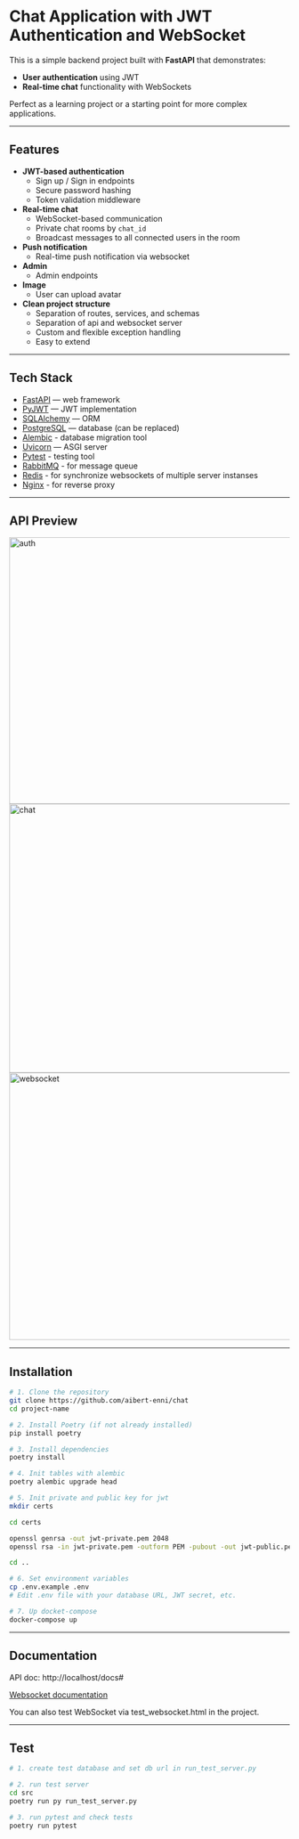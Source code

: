 # Chat Application with JWT Authentication and WebSocket

This is a simple backend project built with **FastAPI** that demonstrates:
- **User authentication** using JWT
- **Real-time chat** functionality with WebSockets

Perfect as a learning project or a starting point for more complex applications.

---

## Features

- **JWT-based authentication**
  - Sign up / Sign in endpoints
  - Secure password hashing
  - Token validation middleware
- **Real-time chat**
  - WebSocket-based communication
  - Private chat rooms by `chat_id`
  - Broadcast messages to all connected users in the room
- **Push notification**
  - Real-time push notification via websocket
- **Admin**
  - Admin endpoints
- **Image**
  - User can upload avatar
- **Clean project structure**
  - Separation of routes, services, and schemas
  - Separation of api and websocket server
  - Custom and flexible exception handling
  - Easy to extend

---

## Tech Stack

- [FastAPI](https://fastapi.tiangolo.com/) — web framework
- [PyJWT](https://pyjwt.readthedocs.io/) — JWT implementation
- [SQLAlchemy](https://www.sqlalchemy.org/) — ORM
- [PostgreSQL](https://www.postgresql.org/) — database (can be replaced)
- [Alembic](https://alembic.sqlalchemy.org/) - database migration tool
- [Uvicorn](https://www.uvicorn.org/) — ASGI server
- [Pytest](https://docs.pytest.org/en/stable/) - testing tool
- [RabbitMQ](https://www.rabbitmq.com/) - for message queue
- [Redis](https://redis.io/) - for synchronize websockets of multiple server instanses 
- [Nginx](https://nginx.org/) - for reverse proxy
---

## API Preview
<img width="960" height="479" alt="auth" src="https://github.com/user-attachments/assets/63e755bf-172a-4180-bfa0-0b66f4b77cff" />
<img width="960" height="483" alt="chat" src="https://github.com/user-attachments/assets/3dc414b8-8f41-448a-a242-5aa7d26eff2c" />
<img width="960" height="480" alt="websocket" src="https://github.com/user-attachments/assets/9752a546-9053-4f0c-9801-9437256b7676" />

---

## Installation

```bash
# 1. Clone the repository
git clone https://github.com/aibert-enni/chat
cd project-name

# 2. Install Poetry (if not already installed)
pip install poetry

# 3. Install dependencies
poetry install

# 4. Init tables with alembic
poetry alembic upgrade head

# 5. Init private and public key for jwt
mkdir certs

cd certs

openssl genrsa -out jwt-private.pem 2048
openssl rsa -in jwt-private.pem -outform PEM -pubout -out jwt-public.pem 

cd ..

# 6. Set environment variables
cp .env.example .env
# Edit .env file with your database URL, JWT secret, etc.

# 7. Up docket-compose
docker-compose up
```

---

## Documentation

API doc: http://localhost/docs#

[Websocket documentation](docs/WEBSOCKET_API.md)

You can also test WebSocket via test_websocket.html in the project.

---
## Test
```bash
# 1. create test database and set db url in run_test_server.py

# 2. run test server
cd src
poetry run py run_test_server.py

# 3. run pytest and check tests
poetry run pytest
```
